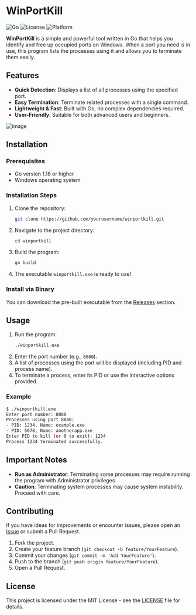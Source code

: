 # WinPortKill

![Go](https://img.shields.io/badge/Go-1.18+-00ADD8?style=flat-square&logo=go) ![License](https://img.shields.io/badge/License-MIT-green?style=flat-square) ![Platform](https://img.shields.io/badge/Platform-Windows-blue?style=flat-square)

**WinPortKill** is a simple and powerful tool written in Go that helps you identify and free up occupied ports on Windows. When a port you need is in use, this program lists the processes using it and allows you to terminate them easily.

## Features
- **Quick Detection**: Displays a list of all processes using the specified port.
- **Easy Termination**: Terminate related processes with a single command.
- **Lightweight & Fast**: Built with Go, no complex dependencies required.
- **User-Friendly**: Suitable for both advanced users and beginners.

![image](https://github.com/user-attachments/assets/ca5850d1-8f00-447b-8d79-4486b2f4b729)


## Installation

### Prerequisites
- Go version 1.18 or higher
- Windows operating system

### Installation Steps
1. Clone the repository:
   ```bash
   git clone https://github.com/yourusername/winportkill.git
   ```
2. Navigate to the project directory:
   ```bash
   cd winportkill
   ```
3. Build the program:
   ```bash
   go build
   ```
4. The executable `winportkill.exe` is ready to use!

### Install via Binary
You can download the pre-built executable from the [Releases](https://github.com/yourusername/winportkill/releases) section.

## Usage
1. Run the program:
   ```bash
   ./winportkill.exe
   ```
2. Enter the port number (e.g., `8080`).
3. A list of processes using the port will be displayed (including PID and process name).
4. To terminate a process, enter its PID or use the interactive options provided.

### Example
```bash
$ ./winportkill.exe
Enter port number: 8080
Processes using port 8080:
- PID: 1234, Name: example.exe
- PID: 5678, Name: anotherapp.exe
Enter PID to kill (or 0 to exit): 1234
Process 1234 terminated successfully.
```

## Important Notes
- **Run as Administrator**: Terminating some processes may require running the program with Administrator privileges.
- **Caution**: Terminating system processes may cause system instability. Proceed with care.

## Contributing
If you have ideas for improvements or encounter issues, please open an [Issue](https://github.com/yourusername/winportkill/issues) or submit a Pull Request.

1. Fork the project.
2. Create your feature branch (`git checkout -b feature/YourFeature`).
3. Commit your changes (`git commit -m 'Add YourFeature'`).
4. Push to the branch (`git push origin feature/YourFeature`).
5. Open a Pull Request.

## License
This project is licensed under the MIT License - see the [LICENSE](LICENSE) file for details.
